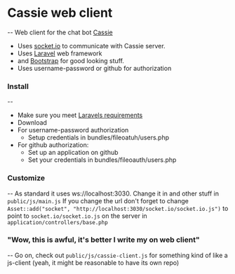 # Cassie web client
--
Web client for the chat bot [Cassie](https://github.com/olyckne/cassie)

- Uses [socket.io](http://socket.io) to communicate with Cassie server.
- Uses [Laravel](http://laravel.com/) web framework
- and [Bootstrap](http://getbootstrap.com) for good looking stuff.
- Uses username-password or github for authorization

### Install
--
- Make sure you meet [Laravels requirements](http://laravel.com/docs/install#requirements) 
- Download
- For username-password authorization
  - Setup credentials in bundles/fileoatuh/users.php  
- For github authorization:
  - Set up an application on github
  - Set your credentials in bundles/fileoauth/users.php

### Customize
--
As standard it uses ws://localhost:3030.
Change it in and other stuff in `public/js/main.js`
If you change the url don't forget to change `Asset::add("socket", "http://localhost:3030/socket.io/socket.io.js")` to point to `socket.io/socket.io.js` on the server in `application/controllers/base.php`

### "Wow, this is awful, it's better I write my on web client"
--
Go on, check out `public/js/cassie-client.js` for something kind of like a js-client (yeah, it might be reasonable to have its own repo)
